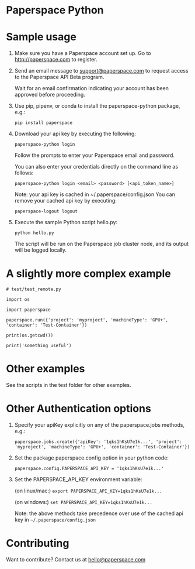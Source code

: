 Paperspace Python
=================

Sample usage
============
1. Make sure you have a Paperspace account set up. Go to http://paperspace.com
   to register.

2. Send an email message to support@paperspace.com to request access to the
   Paperspace API Beta program.

   Wait for an email confirmation indicating your account has been approved
   before proceeding.

3. Use pip, pipenv, or conda to install the paperspace-python package, e.g.:

    `pip install paperspace`

4. Download your api key by executing the following:

    `paperspace-python login`

   Follow the prompts to enter your Paperspace email and password.

   You can also enter your credentials directly on the command line as follows:

    `paperspace-python login <email> <password> [<api_token_name>]`

   Note: your api key is cached in ~/.paperspace/config.json
   You can remove your cached api key by executing:

    `paperspace-logout logout`

5. Execute the sample Python script hello.py:

    `python hello.py`

   The script will be run on the Paperspace job cluster node, and its output will be
   logged locally.


A slightly more complex example
===============================
    # test/test_remote.py

    import os

    import paperspace

    paperspace.run({'project': 'myproject', 'machineType': 'GPU+', 'container': 'Test-Container'})

    print(os.getcwd())

    print('something useful')


Other examples
==============
See the scripts in the test folder for other examples.


Other Authentication options
============================
1. Specify your apiKey explicitly on any of the paperspace.jobs methods, e.g.:

    `paperspace.jobs.create({'apiKey': '1qks1hKsU7e1k...', 'project': 'myproject', 'machineType': 'GPU+', 'container': 'Test-Container'})`

2. Set the package paperspace.config option in your python code:

    `paperspace.config.PAPERSPACE_API_KEY = '1qks1hKsU7e1k...'`

3. Set the PAPERSPACE_API_KEY environment variable:

    (on linux/mac:) `export PAPERSPACE_API_KEY=1qks1hKsU7e1k...`

    (on windows:) `set PAPERSPACE_API_KEY=1qks1hKsU7e1k...`

   Note: the above methods take precedence over use of the cached api key in
   `~/.paperspace/config.json`


Contributing
============

Want to contribute?  Contact us at hello@paperspace.com
